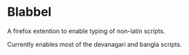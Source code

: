 Blabbel
=====================
A firefox extention to enable typing of non-latin scripts. 

Currently enables most of the devanagari and bangla scripts. 
